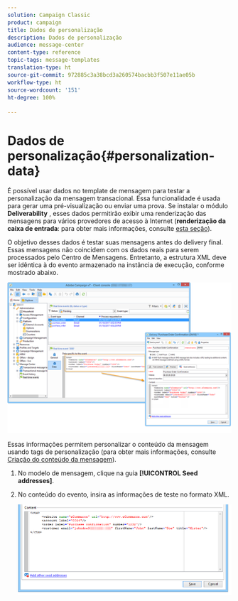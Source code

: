 ```yaml
---
solution: Campaign Classic
product: campaign
title: Dados de personalização
description: Dados de personalização
audience: message-center
content-type: reference
topic-tags: message-templates
translation-type: ht
source-git-commit: 972885c3a38bcd3a260574bacbb3f507e11ae05b
workflow-type: ht
source-wordcount: '151'
ht-degree: 100%

---
```



# Dados de personalização{#personalization-data}

É possível usar dados no template de mensagem para testar a personalização da mensagem transacional. Essa funcionalidade é usada para gerar uma pré-visualização ou enviar uma prova. Se instalar o módulo **Deliverability** , esses dados permitirão exibir uma renderização das mensagens para vários provedores de acesso à Internet (**renderização da caixa de entrada**: para obter mais informações, consulte [esta seção](../../delivery/using/inbox-rendering.md)).

O objetivo desses dados é testar suas mensagens antes do delivery final. Essas mensagens não coincidem com os dados reais para serem processados pelo Centro de Mensagens. Entretanto, a estrutura XML deve ser idêntica à do evento armazenado na instância de execução, conforme mostrado abaixo.

![](assets/messagecenter_create_custo_006.png)

Essas informações permitem personalizar o conteúdo da mensagem usando tags de personalização (para obter mais informações, consulte [Criação do conteúdo da mensagem](../../message-center/using/creating-message-content.md)).

1. No modelo de mensagem, clique na guia **[!UICONTROL Seed addresses]**.
1. No conteúdo do evento, insira as informações de teste no formato XML.

   ![](assets/messagecenter_create_custo_001.png)
